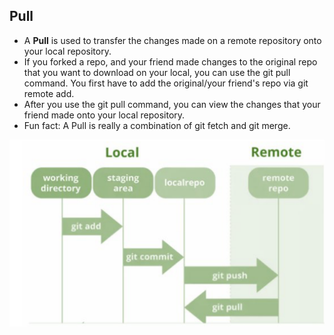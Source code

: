 ## Pull

* A **Pull** is used to transfer the changes made on a remote repository onto your local repository. 
* If you forked a repo, and your friend made changes to the original repo that you want to download on your local, you can use the git pull command. You first have to add the original/your friend's repo via git remote add. 
* After you use the git pull command, you can view the changes that your friend made onto your local repository.
* Fun fact: A Pull is really a combination of git fetch and git merge.

![pull](images/push.png)

